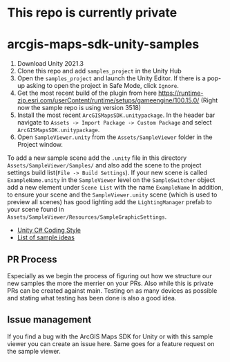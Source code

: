 # This repo is currently private

# arcgis-maps-sdk-unity-samples

1. Download Unity 2021.3
2. Clone this repo and add `samples_project` in the Unity Hub
3. Open the `samples_project` and launch the Unity Editor. If there is a pop-up asking to open the project in Safe Mode, click `Ignore`.
4. Get the most recent build of the plugin from here https://runtime-zip.esri.com/userContent/runtime/setups/gameengine/100.15.0/ (Right now the sample repo is using version 3518)
5. Install the most recent `ArcGISMapsSDK.unitypackage`. In the header bar navigate to `Assets -> Import Package -> Custom Package` and select `ArcGISMapsSDK.unitypackage`.
6. Open `SampleViewer.unity` from the `Assets/SampleViewer` folder in the Project window.

To add a new sample scene add the `.unity` file in this directory `Assets/SampleViewer/Samples/` and also add the scene to the project settings build list(`File -> Build Settings`). If your new scene is called `ExampleName.unity` in the `SampleViewer` level on the `SampleSwitcher` object add a new element under `Scene List` with the name `ExampleName`
In addition, to ensure your scene and the `SampleViewer.unity` scene (which is used to preview all scenes) has good lighting add the `LightingManager` prefab to your scene found in `Assets/SampleViewer/Resources/SampleGraphicSettings`.

- [Unity C# Coding Style](coding-style-csharp.md)
- [List of sample ideas](https://esriis.sharepoint.com/:x:/r/teams/GameEngine/_layouts/15/Doc.aspx?sourcedoc=%7B0dcb8b4d-f1ab-406c-9286-8a79ab2f7bc8%7D&action=editnew)

## PR Process

Especially as we begin the process of figuring out how we structure our new samples the more the merrier on your PRs. Also while this is private PRs can be created against main. Testing on as many devices as possible and stating what testing has been done is also a good idea.

## Issue management

If you find a bug with the ArcGIS Maps SDK for Unity or with this sample viewer you can create an issue here. Same goes for a feature request on the sample viewer.

